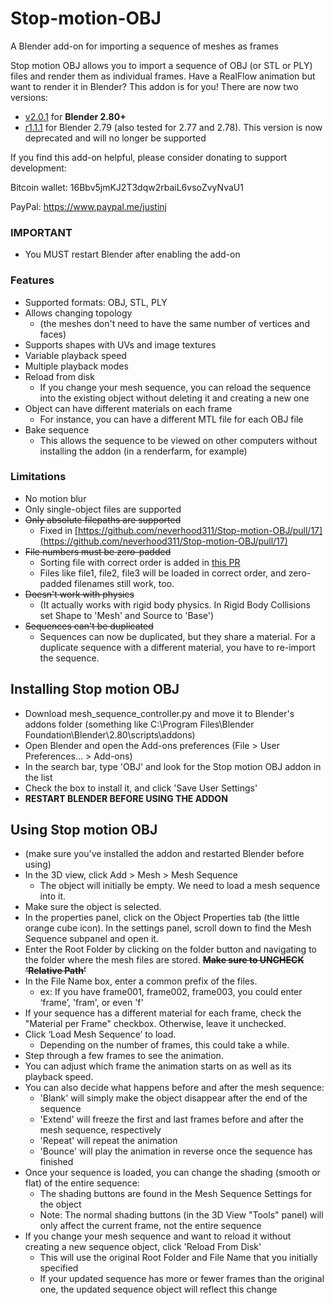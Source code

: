 # Stop-motion-OBJ
A Blender add-on for importing a sequence of meshes as frames

Stop motion OBJ allows you to import a sequence of OBJ (or STL or PLY) files and render them as individual frames. Have a RealFlow animation but want to render it in Blender? This addon is for you! There are now two versions:
- [v2.0.1](https://github.com/neverhood311/Stop-motion-OBJ/releases/tag/v2.0.1) for **Blender 2.80+**
- [r1.1.1](https://github.com/neverhood311/Stop-motion-OBJ/releases/tag/0.2.79.2) for Blender 2.79 (also tested for 2.77 and 2.78). This version is now deprecated and will no longer be supported

If you find this add-on helpful, please consider donating to support development:

Bitcoin wallet: 16Bbv5jmKJ2T3dqw2rbaiL6vsoZvyNvaU1

PayPal: https://www.paypal.me/justinj

### IMPORTANT
- You MUST restart Blender after enabling the add-on

### Features
- Supported formats: OBJ, STL, PLY
- Allows changing topology 
  - (the meshes don't need to have the same number of vertices and faces)
- Supports shapes with UVs and image textures
- Variable playback speed
- Multiple playback modes
- Reload from disk
  - If you change your mesh sequence, you can reload the sequence into the existing object without deleting it and creating a new one
- Object can have different materials on each frame
  - For instance, you can have a different MTL file for each OBJ file
- Bake sequence
  - This allows the sequence to be viewed on other computers without installing the addon (in a renderfarm, for example)

### Limitations
- No motion blur
- Only single-object files are supported
- ~~Only absolute filepaths are supported~~
  - Fixed in [https://github.com/neverhood311/Stop-motion-OBJ/pull/17](https://github.com/neverhood311/Stop-motion-OBJ/pull/17)
- ~~File numbers must be zero-padded~~
  - Sorting file with correct order is added in [this PR](https://github.com/neverhood311/Stop-motion-OBJ/pull/15)
  - Files like file1, file2, file3 will be loaded in correct order, and zero-padded filenames still work, too.
- ~~Doesn't work with physics~~ 
  - (It actually works with rigid body physics. In Rigid Body Collisions set Shape to 'Mesh' and Source to 'Base')
- ~~Sequences can't be duplicated~~
  - Sequences can now be duplicated, but they share a material. For a duplicate sequence with a different material, you have to re-import the sequence.

## Installing Stop motion OBJ
- Download mesh_sequence_controller.py and move it to Blender's addons folder (something like C:\Program Files\Blender Foundation\Blender\2.80\scripts\addons)
- Open Blender and open the Add-ons preferences (File > User Preferences... > Add-ons)
- In the search bar, type 'OBJ' and look for the Stop motion OBJ addon in the list
- Check the box to install it, and click 'Save User Settings'
- **RESTART BLENDER BEFORE USING THE ADDON**

## Using Stop motion OBJ
- (make sure you've installed the addon and restarted Blender before using)
- In the 3D view, click Add > Mesh > Mesh Sequence
  - The object will initially be empty. We need to load a mesh sequence into it.
- Make sure the object is selected.
- In the properties panel, click on the Object Properties tab (the little orange cube icon). In the settings panel, scroll down to find the Mesh Sequence subpanel and open it.
- Enter the Root Folder by clicking on the folder button and navigating to the folder where the mesh files are stored. ~~**Make sure to UNCHECK ‘Relative Path’**~~
- In the File Name box, enter a common prefix of the files.
  - ex: If you have frame001, frame002, frame003, you could enter ‘frame’, 'fram', or even 'f'
- If your sequence has a different material for each frame, check the "Material per Frame" checkbox. Otherwise, leave it unchecked.
- Click ‘Load Mesh Sequence’ to load. 
  - Depending on the number of frames, this could take a while.
- Step through a few frames to see the animation.
- You can adjust which frame the animation starts on as well as its playback speed.
- You can also decide what happens before and after the mesh sequence:
  - 'Blank' will simply make the object disappear after the end of the sequence
  - 'Extend' will freeze the first and last frames before and after the mesh sequence, respectively
  - 'Repeat' will repeat the animation
  - 'Bounce' will play the animation in reverse once the sequence has finished
- Once your sequence is loaded, you can change the shading (smooth or flat) of the entire sequence:
  - The shading buttons are found in the Mesh Sequence Settings for the object
  - Note: The normal shading buttons (in the 3D View "Tools" panel) will only affect the current frame, not the entire sequence
- If you change your mesh sequence and want to reload it without creating a new sequence object, click 'Reload From Disk'
  - This will use the original Root Folder and File Name that you initially specified
  - If your updated sequence has more or fewer frames than the original one, the updated sequence object will reflect this change